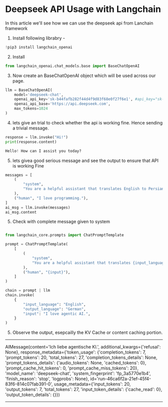 
Deepseek API Usage with Langchain
============

In this article we'll see how we can use the deepseek api from Lanchain framework

 1. Install following librabry  - 
 ~~~python
!pip3 install langchain_openai
 ~~~

 2. Install 
 ~~~python
from langchain_openai.chat_models.base import BaseChatOpenAI
 ~~~
 3. Now create an BaseChatOpenAI object which will be used across our page.

~~~python
llm = BaseChatOpenAI(
    model='deepseek-chat', 
    openai_api_key='sk-b44fafb282f44d4f9d83f68e0f27f6e1', #api_key="sk-b44fafb282f44d4f9d83f68e0f27f6e1"
    openai_api_base='https://api.deepseek.com',
    max_tokens=1024
)
~~~

 4. lets give an trial to check whether the api is working fine. Hence sending a trivial message.
~~~python
response = llm.invoke("Hi!")
print(response.content)

Hello! How can I assist you today? 

~~~
 5. lets givea good serious message and see the output to ensure that API is working Fine

~~~python
messages = [
    (
        "system",
        "You are a helpful assistant that translates English to Persian. Translate the user sentence.",
    ),
    ("human", "I love programming."),
]
ai_msg = llm.invoke(messages)
ai_msg.content
~~~

 5. Check with complete message given to system
~~~python

from langchain_core.prompts import ChatPromptTemplate

prompt = ChatPromptTemplate(
    [
        (
            "system",
            "You are a helpful assistant that translates {input_language} to {output_language}.",
        ),
        ("human", "{input}"),
    ]
)

chain = prompt | llm
chain.invoke(
    {
        "input_language": "English",
        "output_language": "German",
        "input": "I love agentic AI.",
    }
)
~~~
 5. Observe the output, esepcailly the KV Cache or content caching portion.
 ***
 AIMessage(content='Ich liebe agentische KI.', additional_kwargs={'refusal': None}, response_metadata={'token_usage': {'completion_tokens': 7, 'prompt_tokens': 20, 'total_tokens': 27, 'completion_tokens_details': None, 'prompt_tokens_details': {'audio_tokens': None, 'cached_tokens': 0}, 'prompt_cache_hit_tokens': 0, 'prompt_cache_miss_tokens': 20}, 'model_name': 'deepseek-chat', 'system_fingerprint': 'fp_3a5770e1b4', 'finish_reason': 'stop', 'logprobs': None}, id='run-46ca6f2a-21ef-45f4-83f6-814c07fab391-0', usage_metadata={'input_tokens': 20, 'output_tokens': 7, 'total_tokens': 27, 'input_token_details': {'cache_read': 0}, 'output_token_details': {}})
 ***

